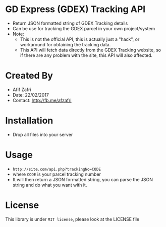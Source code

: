 # GD Express (GDEX) Tracking API
- Return JSON formatted string of GDEX Tracking details
- Can be use for tracking the GDEX parcel in your own project/system
- Note: 
  - This is not the official API, this is actually just a "hack", or workaround for obtaining the tracking data.
  - This API will fetch data directly from the GDEX Tracking website, so if there are any problem with the site, this API will also affected. 
  
# Created By
- Afif Zafri
- Date: 22/02/2017
- Contact: http://fb.me/afzafri

# Installation
- Drop all files into your server

# Usage
- ```http://site.com/api.php?trackingNo=CODE```
- where ```CODE``` is your parcel tracking number
- It will then return a JSON formatted string, you can parse the JSON string and do what you want with it.

# License
This library is under ```MIT license```, please look at the LICENSE file
